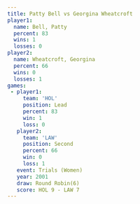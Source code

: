 ```yaml
---
title: Patty Bell vs Georgina Wheatcroft
player1:                    
  name: Bell, Patty         
  percent: 83               
  wins: 1                   
  losses: 0                 
player2:                    
  name: Wheatcroft, Georgina
  percent: 66               
  wins: 0                   
  losses: 1                 
games:
 - player1:        
     team: 'HOL'   
     position: Lead
     percent: 83   
     win: 1        
     loss: 0       
   player2:          
     team: 'LAW'     
     position: Second
     percent: 66     
     win: 0          
     loss: 1         
   event: Trials (Women)
   year: 2001           
   draw: Round Robin(6) 
   score: HOL 9 - LAW 7 
---
```

